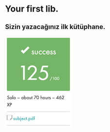 <h1>Your first lib.</h1>
<h2>Sizin yazacağınız ilk kütüphane.</h2>
<img width="221" alt="screenshot" src="https://github.com/berkeldemir/libft/blob/main/srcs/screenshot.png">

